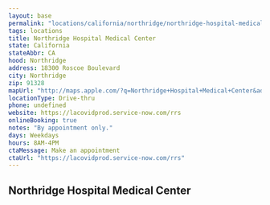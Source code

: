```yaml
---
layout: base
permalink: "locations/california/northridge/northridge-hospital-medical-center/"
tags: locations
title: Northridge Hospital Medical Center
state: California
stateAbbr: CA
hood: Northridge
address: 18300 Roscoe Boulevard
city: Northridge
zip: 91328
mapUrl: "http://maps.apple.com/?q=Northridge+Hospital+Medical+Center&address=18300+Roscoe+Boulevard,Northridge,California,91328"
locationType: Drive-thru
phone: undefined
website: https://lacovidprod.service-now.com/rrs
onlineBooking: true
notes: "By appointment only."
days: Weekdays
hours: 8AM-4PM
ctaMessage: Make an appointment
ctaUrl: "https://lacovidprod.service-now.com/rrs"
---
```

## Northridge Hospital Medical Center